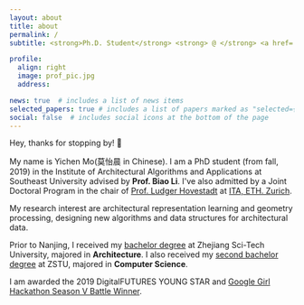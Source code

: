 ```yaml
---
layout: about
title: about
permalink: /
subtitle: <strong>Ph.D. Student</strong> <strong> @ </strong> <a href='http://labaaa.org'>Inst. AAA</a>. Southeast University. Nanjing. China. • <strong> Creator @ ArchiWeb</strong> (<a href='https://web.archialgo.com'>link</a>) •  longing ⇄ endure ⇆ ruminate

profile:
  align: right
  image: prof_pic.jpg
  address: 

news: true  # includes a list of news items
selected_papers: true # includes a list of papers marked as "selected={true}"
social: false  # includes social icons at the bottom of the page
---
```


Hey, thanks for stopping by! 🦭

My name is Yichen Mo(莫怡晨 in Chinese). I am a PhD student (from fall, 2019) in the Institute of Architectural Algorithms and Applications at Southeast University advised by **Prof. Biao Li**. I've also admitted by a Joint Doctoral Program in the chair of [Prof. Ludger Hovestadt](https://www.caad.arch.ethz.ch) at [ITA, ETH. Zurich](http://ita.arch.ethz.ch).

My research interest are architectural representation learning and geometry processing, designing new algorithms and data structures for architectural data.

Prior to Nanjing, I received my [bachelor degree](https://github.com/amomorning/IPlayout "Click to the project's repository") at Zhejiang Sci-Tech University, majored in **Architecture**. I also received my [second bachelor degree](https://github.com/amomorning/semantic-body "Click to the project's repository") at ZSTU, majored in **Computer Science**.

I am awarded the 2019 DigitalFUTURES YOUNG STAR and [Google Girl Hackathon Season V Battle Winner](https://github.com/amomorning/google-girl-hackathon-v "Click to the project's repository").


